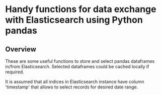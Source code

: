 # Handy functions for data exchange with Elasticsearch using Python pandas

## Overview

These are some useful functions to store and select pandas dataframes in/from Elasticsearch. Selected dataframes could be cached locally if required.

It is assumed that all indices in Elasticsearch instance have column 'timestamp' that allows to select records for desired date range.

